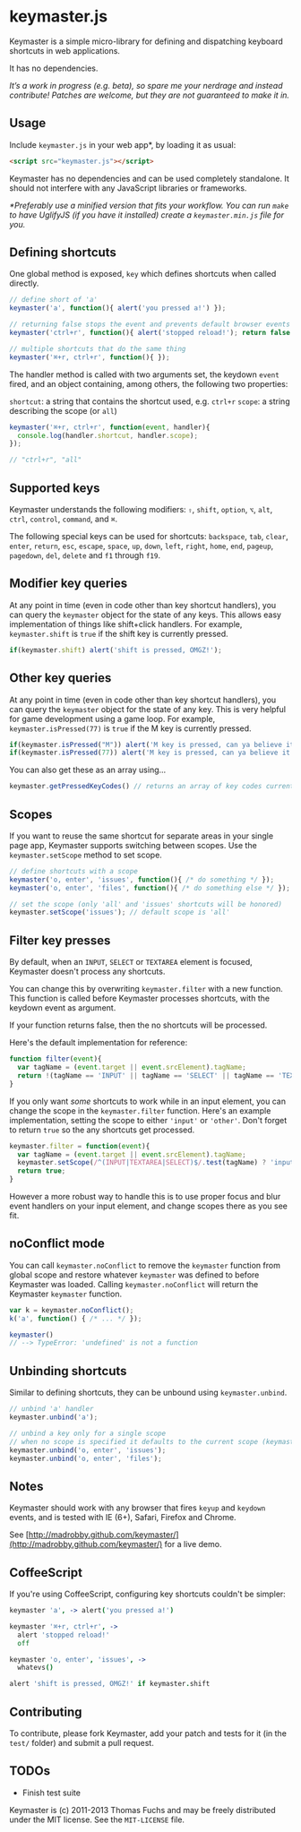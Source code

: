 # keymaster.js

Keymaster is a simple micro-library for defining and
dispatching keyboard shortcuts in web applications.

It has no dependencies.

*It’s a work in progress (e.g. beta), so spare me your nerdrage and instead
contribute! Patches are welcome, but they are not guaranteed to make
it in.*

## Usage

Include `keymaster.js` in your web app*, by loading it as usual:

```html
<script src="keymaster.js"></script>
```

Keymaster has no dependencies and can be used completely standalone.
It should not interfere with any JavaScript libraries or frameworks.

_*Preferably use a minified version that fits your workflow. You can
run `make` to have UglifyJS (if you have it installed) create a
`keymaster.min.js` file for you._

## Defining shortcuts

One global method is exposed, `key` which defines shortcuts when
called directly.

```javascript
// define short of 'a'
keymaster('a', function(){ alert('you pressed a!') });

// returning false stops the event and prevents default browser events
keymaster('ctrl+r', function(){ alert('stopped reload!'); return false });

// multiple shortcuts that do the same thing
keymaster('⌘+r, ctrl+r', function(){ });
```

The handler method is called with two arguments set, the keydown `event` fired, and
an object containing, among others, the following two properties:

`shortcut`: a string that contains the shortcut used, e.g. `ctrl+r`
`scope`: a string describing the scope (or `all`)

```javascript
keymaster('⌘+r, ctrl+r', function(event, handler){
  console.log(handler.shortcut, handler.scope);
});

// "ctrl+r", "all"
```


## Supported keys

Keymaster understands the following modifiers:
`⇧`, `shift`, `option`, `⌥`, `alt`, `ctrl`, `control`, `command`, and `⌘`.

The following special keys can be used for shortcuts:
`backspace`, `tab`, `clear`, `enter`, `return`, `esc`, `escape`, `space`,
`up`, `down`, `left`, `right`, `home`, `end`, `pageup`, `pagedown`, `del`, `delete`
and `f1` through `f19`.


## Modifier key queries

At any point in time (even in code other than key shortcut handlers),
you can query the `keymaster` object for the state of any keys. This
allows easy implementation of things like shift+click handlers. For example,
`keymaster.shift` is `true` if the shift key is currently pressed.

```javascript
if(keymaster.shift) alert('shift is pressed, OMGZ!');
```


## Other key queries

At any point in time (even in code other than key shortcut handlers),
you can query the `keymaster` object for the state of any key. This
is very helpful for game development using a game loop. For example,
`keymaster.isPressed(77)` is `true` if the M key is currently pressed.

```javascript
if(keymaster.isPressed("M")) alert('M key is pressed, can ya believe it!?');
if(keymaster.isPressed(77)) alert('M key is pressed, can ya believe it!?');
```

You can also get these as an array using...
```javascript
keymaster.getPressedKeyCodes() // returns an array of key codes currently pressed
```


## Scopes

If you want to reuse the same shortcut for separate areas in your single page app,
Keymaster supports switching between scopes. Use the `keymaster.setScope` method to set scope.

```javascript
// define shortcuts with a scope
keymaster('o, enter', 'issues', function(){ /* do something */ });
keymaster('o, enter', 'files', function(){ /* do something else */ });

// set the scope (only 'all' and 'issues' shortcuts will be honored)
keymaster.setScope('issues'); // default scope is 'all'
```


## Filter key presses

By default, when an `INPUT`, `SELECT` or `TEXTAREA` element is focused, Keymaster doesn't process any shortcuts.

You can change this by overwriting `keymaster.filter` with a new function. This function is called before
Keymaster processes shortcuts, with the keydown event as argument.

If your function returns false, then the no shortcuts will be processed.

Here's the default implementation for reference:

```javascript
function filter(event){
  var tagName = (event.target || event.srcElement).tagName;
  return !(tagName == 'INPUT' || tagName == 'SELECT' || tagName == 'TEXTAREA');
}
```

If you only want _some_ shortcuts to work while in an input element, you can change the scope in the
`keymaster.filter` function. Here's an example implementation, setting the scope to either `'input'` or `'other'`.
Don't forget to return `true` so the any shortcuts get processed.

```javascript
keymaster.filter = function(event){
  var tagName = (event.target || event.srcElement).tagName;
  keymaster.setScope(/^(INPUT|TEXTAREA|SELECT)$/.test(tagName) ? 'input' : 'other');
  return true;
}
```

However a more robust way to handle this is to use proper
focus and blur event handlers on your input element, and change scopes there as you see fit.


## noConflict mode

You can call ```keymaster.noConflict``` to remove the ```keymaster``` function from global scope and restore whatever ```keymaster``` was defined to before Keymaster was loaded. Calling ```keymaster.noConflict``` will return the Keymaster ```keymaster``` function.

```javascript
var k = keymaster.noConflict();
k('a', function() { /* ... */ });

keymaster()
// --> TypeError: 'undefined' is not a function
```


## Unbinding shortcuts

Similar to defining shortcuts, they can be unbound using `keymaster.unbind`.

```javascript
// unbind 'a' handler
keymaster.unbind('a');

// unbind a key only for a single scope
// when no scope is specified it defaults to the current scope (keymaster.getScope())
keymaster.unbind('o, enter', 'issues');
keymaster.unbind('o, enter', 'files');
```


## Notes

Keymaster should work with any browser that fires `keyup` and `keydown` events,
and is tested with IE (6+), Safari, Firefox and Chrome.

See [http://madrobby.github.com/keymaster/](http://madrobby.github.com/keymaster/) for a live demo.


## CoffeeScript

If you're using CoffeeScript, configuring key shortcuts couldn't be simpler:

```coffeescript
keymaster 'a', -> alert('you pressed a!')

keymaster '⌘+r, ctrl+r', ->
  alert 'stopped reload!'
  off

keymaster 'o, enter', 'issues', ->
  whatevs()

alert 'shift is pressed, OMGZ!' if keymaster.shift
```


## Contributing

To contribute, please fork Keymaster, add your patch and tests for it (in the `test/` folder) and
submit a pull request.

## TODOs

* Finish test suite

Keymaster is (c) 2011-2013 Thomas Fuchs and may be freely distributed under the MIT license.
See the `MIT-LICENSE` file.
